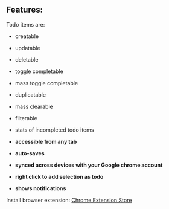 ## Features:

Todo items are:

- creatable
- updatable
- deletable
- toggle completable
- mass toggle completable
- duplicatable
- mass clearable
- filterable
- stats of incompleted todo items

- **accessible from any tab**
- **auto-saves**
- **synced across devices with your Google chrome account**
- **right click to add selection as todo**
- **shows notifications**

Install browser extension: [Chrome Extension Store](https://chrome.google.com/webstore/detail/pretty-todolist/njjllneccpdeinadhdfkbokfaklanobn)
